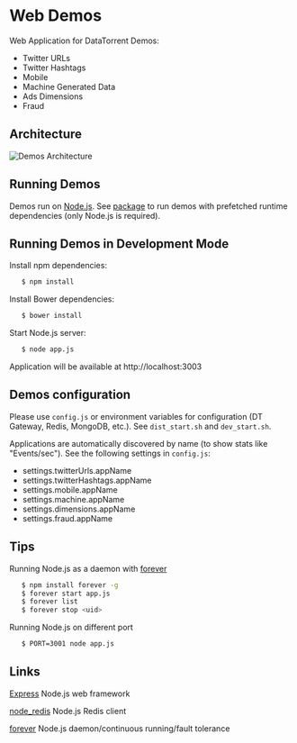 Web Demos
===============

Web Application for DataTorrent Demos:
- Twitter URLs
- Twitter Hashtags
- Mobile
- Machine Generated Data
- Ads Dimensions
- Fraud

## Architecture

![Demos Architecture](docs/demos_architecture.png "Demos Architecture")

## Running Demos
 Demos run on [Node.js](http://nodejs.org/).
 See [package](package) to run demos with prefetched runtime dependencies (only Node.js is required).

## Running Demos in Development Mode
 Install npm dependencies:

 ``` bash
    $ npm install
 ```

 Install Bower dependencies:

 ``` bash
    $ bower install
 ```

 Start Node.js server:

 ``` bash
    $ node app.js
 ```

 Application will be available at http://localhost:3003

## Demos configuration
 Please use ```config.js``` or environment variables for configuration (DT Gateway, Redis, MongoDB, etc.).
 See ```dist_start.sh``` and ```dev_start.sh```.

 Applications are automatically discovered by name (to show stats like "Events/sec"). See the following settings in ```config.js```:
 - settings.twitterUrls.appName
 - settings.twitterHashtags.appName
 - settings.mobile.appName
 - settings.machine.appName
 - settings.dimensions.appName
 - settings.fraud.appName

## Tips

 Running Node.js as a daemon with [forever](https://github.com/nodejitsu/forever)

 ``` bash
    $ npm install forever -g
    $ forever start app.js
    $ forever list
    $ forever stop <uid>
 ```

 Running Node.js on different port

 ``` bash
    $ PORT=3001 node app.js
 ```

## Links

[Express](https://github.com/visionmedia/express) Node.js web framework

[node_redis](https://github.com/mranney/node_redis) Node.js Redis client

[forever](https://github.com/nodejitsu/forever) Node.js daemon/continuous running/fault tolerance